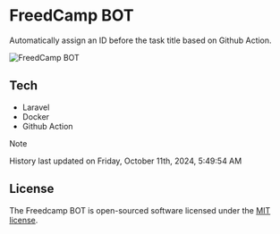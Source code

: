 # FreedCamp BOT

Automatically assign an ID before the task title based on Github Action.

![FreedCamp BOT](https://repository-images.githubusercontent.com/737932867/7d34798b-2680-471c-b089-a78a718d3d6a)

## Tech

- Laravel
- Docker
- Github Action

> [!NOTE]  
> History last updated on Friday, October 11th, 2024, 5:49:54 AM

## License

The Freedcamp BOT is open-sourced software licensed under the [MIT license](https://opensource.org/licenses/MIT).
